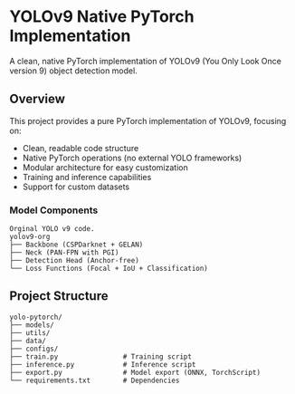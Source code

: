 # YOLOv9 Native PyTorch Implementation

A clean, native PyTorch implementation of YOLOv9 (You Only Look Once version 9) object detection model.

## Overview

This project provides a pure PyTorch implementation of YOLOv9, focusing on:
- Clean, readable code structure
- Native PyTorch operations (no external YOLO frameworks)
- Modular architecture for easy customization
- Training and inference capabilities
- Support for custom datasets

### Model Components

```
Orginal YOLO v9 code.
yolov9-org
├── Backbone (CSPDarknet + GELAN)
├── Neck (PAN-FPN with PGI)
├── Detection Head (Anchor-free)
└── Loss Functions (Focal + IoU + Classification)
```

## Project Structure

```
yolo-pytorch/
├── models/
├── utils/
├── data/
├── configs/
├── train.py                # Training script
├── inference.py            # Inference script
├── export.py               # Model export (ONNX, TorchScript)
└── requirements.txt        # Dependencies
```

